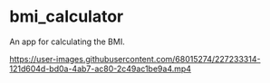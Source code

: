 # bmi_calculator

An app for calculating the BMI.


https://user-images.githubusercontent.com/68015274/227233314-121d604d-bd0a-4ab7-ac80-2c49ac1be9a4.mp4

